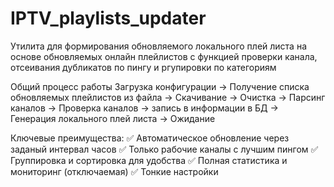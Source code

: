 # IPTV_playlists_updater

Утилита для формирования обновляемого локального плей листа на основе обновляемых онлайн плейлистов с функцией проверки канала, отсеивания дубликатов по пингу и ргупировки по категориям

Общий процесс работы
Загрузка конфигурации → Получение списка обновляемых плейлистов из файла → Скачивание → Очистка → Парсинг каналов → Проверка каналов → запись в информации в БД → Генерация локального плей листа → Ожидание 

Ключевые преимущества:
✅ Автоматическое обновление через заданый интервал часов
✅ Только рабочие каналы с лучшим пингом
✅ Группировка и сортировка для удобства
✅ Полная статистика и мониторинг (отключаемая) 
✅ Тонкие настройки
